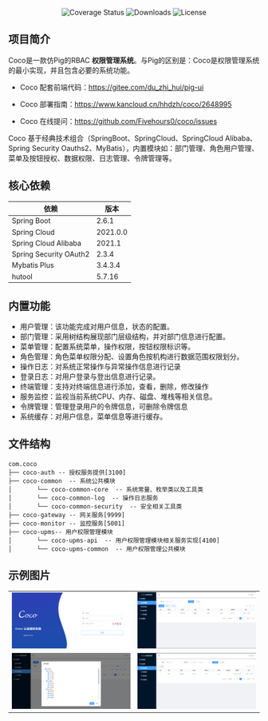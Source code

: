 <p align="center">
 <img src="https://img.shields.io/badge/Spring%20Cloud-2021-blue.svg" alt="Coverage Status">
 <img src="https://img.shields.io/badge/Spring%20Boot-2.6-blue.svg" alt="Downloads">
 <img src="https://img.shields.io/badge/license-apache2.0-blue.svg" alt="License"/>
</p>

## **项目简介**
Coco是一款仿Pig的RBAC **权限管理系统**。与Pig的区别是：Coco是权限管理系统的最小实现，并且包含必要的系统功能。

+ Coco 配套前端代码：https://gitee.com/du_zhi_hui/pig-ui

+ Coco 部署指南：https://www.kancloud.cn/hhdzh/coco/2648995

+ Coco 在线提问：https://github.com/Fivehours0/coco/issues

Coco 基于经典技术组合（SpringBoot、SpringCloud、SpringCloud Alibaba、Spring Security Oauths2、MyBatis），内置模块如：部门管理、角色用户管理、菜单及按钮授权、数据权限、日志管理、令牌管理等。

## **核心依赖**
| 依赖 | 版本 |
| --- | --- |
| Spring Boot | 2.6.1 |
| Spring Cloud | 2021.0.0 |
| Spring Cloud Alibaba | 2021.1 |
| Spring Security OAuth2 | 2.3.4 |
| Mybatis Plus | 3.4.3.4 |
| hutool | 5.7.16 |

## **内置功能**
*   用户管理：该功能完成对用户信息，状态的配置。
*   部门管理：采用树结构展现部门层级结构，并对部门信息进行配置。
*   菜单管理：配置系统菜单，操作权限，按钮权限标识等。
*   角色管理：角色菜单权限分配、设置角色按机构进行数据范围权限划分。
*   操作日志：对系统正常操作与异常操作信息进行记录
*   登录日志：对用户登录与登出信息进行记录。
*   终端管理：支持对终端信息进行添加，查看，删除，修改操作
*   服务监控：监视当前系统CPU、内存、磁盘、堆栈等相关信息。
*   令牌管理：管理登录用户的令牌信息，可删除令牌信息
*   系统缓存：对用户信息，菜单信息等进行缓存。

## **文件结构**

~~~
com.coco    
├── coco-auth -- 授权服务提供[3100]
├── coco-common  -- 系统公共模块
│       └── coco-common-core  -- 系统常量、枚举类以及工具类
│       └── coco-common-log  -- 操作日志服务
│       └── coco-common-security  -- 安全相关工具类
├── coco-gateway -- 网关服务[9999]
├── coco-monitor -- 监控服务[5001]
├── coco-upms-- 用户权限管理模块
│       └── coco-upms-api  -- 用户权限管理模块相关服务实现[4100]
│       └── coco-upms-common  -- 用户权限管理公共模块
~~~

## **示例图片**
<table>
  <tr>
    <td><img src="https://github.com/Fivehours0/coco/blob/master/img/login.png"></a></td>
    <td><img src="https://github.com/Fivehours0/coco/blob/master/img/user.png"></a></td>
  </tr>
    <tr>
    <td><img src="https://github.com/Fivehours0/coco/blob/master/img/auth.png"></a></td>
    <td><img src="https://github.com/Fivehours0/coco/blob/master/img/log.png"></a></td>
  </tr>
</table>